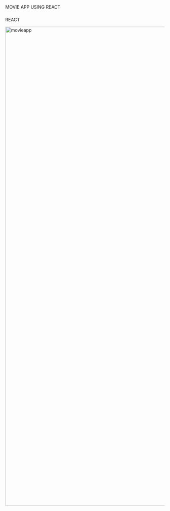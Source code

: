 ##
MOVIE APP USING REACT 

###
REACT

<img width="1512" alt="movieapp" src="https://user-images.githubusercontent.com/61077137/198863738-b87d2c69-5774-429f-bf93-9728e2ebe2d2.png">
